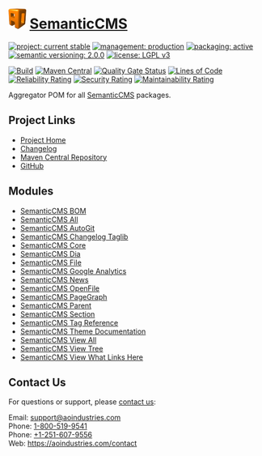 # [<img src="ao-logo.png" alt="AO Logo" width="35" height="40">](https://github.com/ao-apps) [SemanticCMS](https://github.com/ao-apps/semanticcms)

[![project: current stable](https://semanticcms.com/ao-badges/project-current-stable.svg)](https://aoindustries.com/life-cycle#project-current-stable)
[![management: production](https://semanticcms.com/ao-badges/management-production.svg)](https://aoindustries.com/life-cycle#management-production)
[![packaging: active](https://semanticcms.com/ao-badges/packaging-active.svg)](https://aoindustries.com/life-cycle#packaging-active)  
[![semantic versioning: 2.0.0](https://semanticcms.com/ao-badges/semver-2.0.0.svg)](http://semver.org/spec/v2.0.0.html)
[![license: LGPL v3](https://semanticcms.com/ao-badges/license-lgpl-3.0.svg)](https://www.gnu.org/licenses/lgpl-3.0)

[![Build](https://github.com/ao-apps/semanticcms/workflows/Build/badge.svg?branch=1.x)](https://github.com/ao-apps/semanticcms/actions?query=workflow%3ABuild)
[![Maven Central](https://maven-badges.herokuapp.com/maven-central/com.semanticcms/semanticcms/badge.svg)](https://maven-badges.herokuapp.com/maven-central/com.semanticcms/semanticcms)
[![Quality Gate Status](https://sonarcloud.io/api/project_badges/measure?branch=1.x&project=com.semanticcms%3Asemanticcms&metric=alert_status)](https://sonarcloud.io/dashboard?branch=1.x&id=com.semanticcms%3Asemanticcms)
[![Lines of Code](https://sonarcloud.io/api/project_badges/measure?branch=1.x&project=com.semanticcms%3Asemanticcms&metric=ncloc)](https://sonarcloud.io/component_measures?branch=1.x&id=com.semanticcms%3Asemanticcms&metric=ncloc)  
[![Reliability Rating](https://sonarcloud.io/api/project_badges/measure?branch=1.x&project=com.semanticcms%3Asemanticcms&metric=reliability_rating)](https://sonarcloud.io/component_measures?branch=1.x&id=com.semanticcms%3Asemanticcms&metric=Reliability)
[![Security Rating](https://sonarcloud.io/api/project_badges/measure?branch=1.x&project=com.semanticcms%3Asemanticcms&metric=security_rating)](https://sonarcloud.io/component_measures?branch=1.x&id=com.semanticcms%3Asemanticcms&metric=Security)
[![Maintainability Rating](https://sonarcloud.io/api/project_badges/measure?branch=1.x&project=com.semanticcms%3Asemanticcms&metric=sqale_rating)](https://sonarcloud.io/component_measures?branch=1.x&id=com.semanticcms%3Asemanticcms&metric=Maintainability)

Aggregator POM for all [SemanticCMS](https://github.com/ao-apps/semanticcms) packages.

## Project Links
* [Project Home](https://semanticcms.com/)
* [Changelog](https://semanticcms.com/changelog)
* [Maven Central Repository](https://central.sonatype.com/artifact/com.semanticcms/semanticcms)
* [GitHub](https://github.com/ao-apps/semanticcms)

## Modules
* [SemanticCMS BOM](https://github.com/ao-apps/semanticcms-bom)
* [SemanticCMS All](https://github.com/ao-apps/semanticcms-all)
* [SemanticCMS AutoGit](https://github.com/ao-apps/semanticcms-autogit)
* [SemanticCMS Changelog Taglib](https://github.com/ao-apps/semanticcms-changelog-taglib)
* [SemanticCMS Core](https://github.com/ao-apps/semanticcms-core)
* [SemanticCMS Dia](https://github.com/ao-apps/semanticcms-dia)
* [SemanticCMS File](https://github.com/ao-apps/semanticcms-file)
* [SemanticCMS Google Analytics](https://github.com/ao-apps/semanticcms-google-analytics)
* [SemanticCMS News](https://github.com/ao-apps/semanticcms-news)
* [SemanticCMS OpenFile](https://github.com/ao-apps/semanticcms-openfile)
* [SemanticCMS PageGraph](https://github.com/ao-apps/semanticcms-pagegraph)
* [SemanticCMS Parent](https://github.com/ao-apps/semanticcms-parent)
* [SemanticCMS Section](https://github.com/ao-apps/semanticcms-section)
* [SemanticCMS Tag Reference](https://github.com/ao-apps/semanticcms-tag-reference)
* [SemanticCMS Theme Documentation](https://github.com/ao-apps/semanticcms-theme-documentation)
* [SemanticCMS View All](https://github.com/ao-apps/semanticcms-view-all)
* [SemanticCMS View Tree](https://github.com/ao-apps/semanticcms-view-tree)
* [SemanticCMS View What Links Here](https://github.com/ao-apps/semanticcms-view-what-links-here)

## Contact Us
For questions or support, please [contact us](https://aoindustries.com/contact):

Email: [support@aoindustries.com](mailto:support@aoindustries.com)  
Phone: [1-800-519-9541](tel:1-800-519-9541)  
Phone: [+1-251-607-9556](tel:+1-251-607-9556)  
Web: https://aoindustries.com/contact
